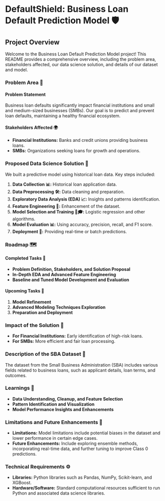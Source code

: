 # DefaultShield: Business Loan Default Prediction Model 🛡️

## Project Overview

Welcome to the Business Loan Default Prediction Model project! This README provides a comprehensive overview, including the problem area, stakeholders affected, our data science solution, and details of our dataset and model.

### Problem Area 🚀

#### Problem Statement

Business loan defaults significantly impact financial institutions and small and medium-sized businesses (SMBs). Our goal is to predict and prevent loan defaults, maintaining a healthy financial ecosystem.

#### Stakeholders Affected 🌍

- **Financial Institutions:** Banks and credit unions providing business loans.
- **SMBs:** Organizations seeking loans for growth and operations.

### Proposed Data Science Solution 🧠

We built a predictive model using historical loan data. Key steps included:

1. **Data Collection 📊:** Historical loan application data.
2. **Data Preprocessing 🛠️:** Data cleaning and preparation.
3. **Exploratory Data Analysis (EDA) 📈:** Insights and patterns identification.
4. **Feature Engineering 🧰:** Enhancement of the dataset.
5. **Model Selection and Training 🤖🎓:** Logistic regression and other algorithms.
6. **Model Evaluation 📊:** Using accuracy, precision, recall, and F1 score.
7. **Deployment 🚀:** Providing real-time or batch predictions.

### Roadmap 🗺️

#### Completed Tasks 🎉

- **Problem Definition, Stakeholders, and Solution Proposal**
- **In-Depth EDA and Advanced Feature Engineering**
- **Baseline and Tuned Model Development and Evaluation**

#### Upcoming Tasks 📅

1. **Model Refinement**
2. **Advanced Modeling Techniques Exploration**
3. **Preparation and Deployment**

### Impact of the Solution 💼

- **For Financial Institutions:** Early identification of high-risk loans.
- **For SMBs:** More efficient and fair loan processing.

### Description of the SBA Dataset 📂

The dataset from the Small Business Administration (SBA) includes various fields related to business loans, such as applicant details, loan terms, and outcomes.

### Learnings 🧐

- **Data Understanding, Cleanup, and Feature Selection**
- **Pattern Identification and Visualization**
- **Model Performance Insights and Enhancements**

### Limitations and Future Enhancements 🚧

- **Limitations:** Model limitations include potential biases in the dataset and lower performance in certain edge cases.
- **Future Enhancements:** Include exploring ensemble methods, incorporating real-time data, and further tuning to improve Class 0 predictions.

### Technical Requirements ⚙️

- **Libraries:** Python libraries such as Pandas, NumPy, Scikit-learn, and XGBoost.
- **Hardware/Software:** Standard computational resources sufficient to run Python and associated data science libraries.

